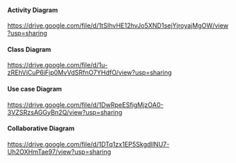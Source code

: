 #### Activity Diagram 
https://drive.google.com/file/d/1tSIhvHE12hvJo5XND1sejYjroyajMgOW/view?usp=sharing

#### Class Diagram 
https://drive.google.com/file/d/1u-zREhViCuP6iFjp0MvVdSRfnO7YHdfO/view?usp=sharing

#### Use case Diagram 
https://drive.google.com/file/d/1DwRpeESfigMjzOA0-3VZSRzsAGGyBn2Q/view?usp=sharing

#### Collaborative Diagram 
https://drive.google.com/file/d/1DTq1zx1EP5SkgdllNU7-Uh2OXHmTae97/view?usp=sharing

